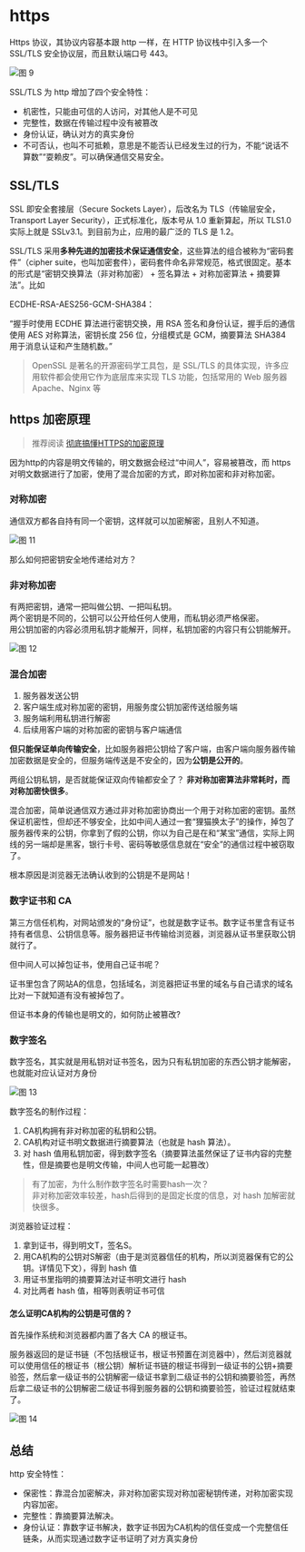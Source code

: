 # https

Https 协议，其协议内容基本跟 http 一样，在 HTTP 协议栈中引入多一个 SSL/TLS 安全协议层，而且默认端口号 443。

![图 9](./images/266e6a36239b598f1baa5333f52f6c41503c66538440fbea035c44f3f386306e.png)  


SSL/TLS 为 http 增加了四个安全特性：

- 机密性，只能由可信的人访问，对其他人是不可见
- 完整性，数据在传输过程中没有被篡改
- 身份认证，确认对方的真实身份
- 不可否认，也叫不可抵赖，意思是不能否认已经发生过的行为，不能“说话不算数”“耍赖皮”。可以确保通信交易安全。

## SSL/TLS

SSL 即安全套接层（Secure Sockets Layer），后改名为 TLS（传输层安全，Transport Layer Security），正式标准化，版本号从 1.0 重新算起，所以 TLS1.0 实际上就是 SSLv3.1。到目前为止，应用的最广泛的 TLS 是 1.2。

SSL/TLS 采用**多种先进的加密技术保证通信安全**，这些算法的组合被称为“密码套件”（cipher suite，也叫加密套件），密码套件命名非常规范，格式很固定。基本的形式是“密钥交换算法（非对称加密） + 签名算法 + 对称加密算法 + 摘要算法”。比如

ECDHE-RSA-AES256-GCM-SHA384：

“握手时使用 ECDHE 算法进行密钥交换，用 RSA 签名和身份认证，握手后的通信使用 AES 对称算法，密钥长度 256 位，分组模式是 GCM，摘要算法 SHA384 用于消息认证和产生随机数。”

> OpenSSL 是著名的开源密码学工具包，是 SSL/TLS 的具体实现，许多应用软件都会使用它作为底层库来实现 TLS 功能，包括常用的 Web 服务器 Apache、Nginx 等

## https 加密原理

> 推荐阅读 [彻底搞懂HTTPS的加密原理](https://zhuanlan.zhihu.com/p/43789231)

因为http的内容是明文传输的，明文数据会经过“中间人”，容易被篡改，而 https 对明文数据进行了加密，使用了混合加密的方式，即对称加密和非对称加密。

### 对称加密

通信双方都各自持有同一个密钥，这样就可以加密解密，且别人不知道。

![图 11](images/0c5cacbaa052f909ca632cbffc328b3e279878bced93a24db38a622927341110.png)  

那么如何把密钥安全地传递给对方？

### 非对称加密

有两把密钥，通常一把叫做公钥、一把叫私钥。  
两个密钥是不同的，公钥可以公开给任何人使用，而私钥必须严格保密。  
用公钥加密的内容必须用私钥才能解开，同样，私钥加密的内容只有公钥能解开。

![图 12](images/f13246de24c73a99f530ed7ca59599d0d363104889cdb3bf108251f36fb69f30.png)  

### 混合加密

1. 服务器发送公钥
2. 客户端生成对称加密的密钥，用服务度公钥加密传送给服务端
3. 服务端利用私钥进行解密
4. 后续用客户端的对称加密的密钥与客户端通信

**但只能保证单向传输安全**，比如服务器把公钥给了客户端，由客户端向服务器传输加密数据是安全的，但服务端传送是不安全的，因为**公钥是公开的**。

两组公钥私钥，是否就能保证双向传输都安全了？
**非对称加密算法非常耗时，而对称加密快很多**。

混合加密，简单说通信双方通过非对称加密协商出一个用于对称加密的密钥。虽然保证机密性，但却还不够安全，比如中间人通过一套“狸猫换太子”的操作，掉包了服务器传来的公钥，你拿到了假的公钥，你以为自己是在和“某宝”通信，实际上网线的另一端却是黑客，银行卡号、密码等敏感信息就在“安全”的通信过程中被窃取了。

根本原因是浏览器无法确认收到的公钥是不是网站！

### 数字证书和 CA

第三方信任机构，对网站颁发的“身份证”，也就是数字证书。数字证书里含有证书持有者信息、公钥信息等。服务器把证书传输给浏览器，浏览器从证书里获取公钥就行了。

但中间人可以掉包证书，使用自己证书呢？

证书里包含了网站A的信息，包括域名，浏览器把证书里的域名与自己请求的域名比对一下就知道有没有被掉包了。

但证书本身的传输也是明文的，如何防止被篡改?

### 数字签名

数字签名，其实就是用私钥对证书签名，因为只有私钥加密的东西公钥才能解密，也就能对应认证对方身份

![图 13](images/a5a0dc09e32b91676e6d0105be4a8978279c3edc32bc26cff18f43aada58647a.png)  

数字签名的制作过程：

1. CA机构拥有非对称加密的私钥和公钥。
2. CA机构对证书明文数据进行摘要算法（也就是 hash 算法）。
3. 对 hash 值用私钥加密，得到数字签名（摘要算法虽然保证了证书内容的完整性，但是摘要也是明文传输，中间人也可能一起篡改）

> 有了加密，为什么制作数字签名时需要hash一次？  
> 非对称加密效率较差，hash后得到的是固定长度的信息，对 hash 加解密就快很多。

浏览器验证过程：

1. 拿到证书，得到明文T，签名S。
2. 用CA机构的公钥对S解密（由于是浏览器信任的机构，所以浏览器保有它的公钥。详情见下文），得到 hash 值
3. 用证书里指明的摘要算法对证书明文进行 hash
4. 对比两者 hash 值，相等则表明证书可信

#### 怎么证明CA机构的公钥是可信的？

首先操作系统和浏览器都内置了各大 CA 的根证书。

服务器返回的是证书链（不包括根证书，根证书预置在浏览器中），然后浏览器就可以使用信任的根证书（根公钥）解析证书链的根证书得到一级证书的公钥+摘要验签，然后拿一级证书的公钥解密一级证书拿到二级证书的公钥和摘要验签，再然后拿二级证书的公钥解密二级证书得到服务器的公钥和摘要验签，验证过程就结束了。

![图 14](images/66efa0cd68af302cb17bad31795b0d1920557fefeefdd62ba64b976a1ae490f6.png)  

## 总结

http 安全特性：

- 保密性：靠混合加密解决，非对称加密实现对称加密秘钥传递，对称加密实现内容加密。
- 完整性：靠摘要算法解决。
- 身份认证：靠数字证书解决，数字证书因为CA机构的信任变成一个完整信任链条，从而实现通过数字证书证明了对方真实身份
